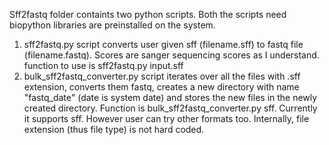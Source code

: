 Sff2fastq folder containts two python scripts. Both the scripts need biopython libraries are preinstalled on the system.
1. sff2fastq.py script converts user given sff (filename.sff) to fastq file (filename.fastq). Scores are sanger sequencing scores as I understand. function to use is
sff2fastq.py input.sff
2. bulk_sff2fastq_converter.py script iterates over all the files with .sff extension, converts them fastq, creates a new directory with name "fastq_date" (date is system date) and stores the new files in the newly created directory. Function is bulk_sff2fastq_converter.py <path> sff.
Currently it supports sff. However user can try other formats too. Internally, file extension (thus file type) is not hard coded.

